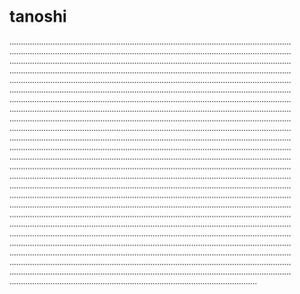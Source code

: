 # tanoshi
.........................................................................................................................................................................................................................................................................................................................................................................................................................................................................................................................................................................................................................................................................................................................................................................................................................................................................................................................................................................................................................................................................................................................................................................................................................................................................................................................................................................................................................................................................................................................................................................................................................................................................................................................................................................................................................................................................................................................................................................................................................................................................................................................................................................................................................................................................................................................................................................................................................................................................................................................................................................................................................................................................................................................................................................................................................................................................................................................................................................................................................................................................................................................................................................................................................................................................................................................................